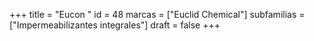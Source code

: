 +++
title = "Eucon "
id = 48
marcas = ["Euclid Chemical"]
subfamilias = ["Impermeabilizantes integrales"]
draft = false
+++

<!--more-->